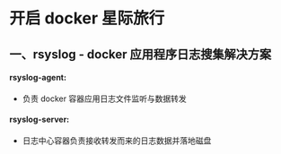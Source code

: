 # 开启 docker 星际旅行

## 一、rsyslog - docker 应用程序日志搜集解决方案
#### rsyslog-agent:
- 负责 docker 容器应用日志文件监听与数据转发
#### rsyslog-server:
- 日志中心容器负责接收转发而来的日志数据并落地磁盘


